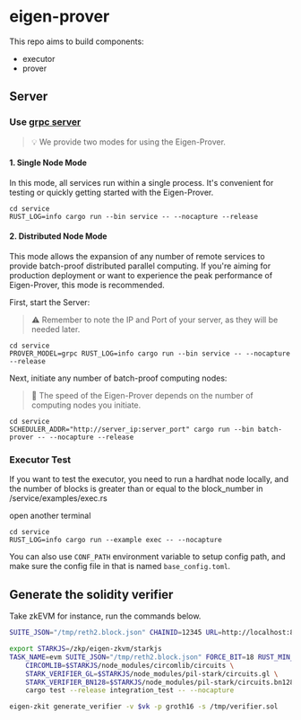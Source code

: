 # eigen-prover

This repo aims to build components:

* executor
* prover


## Server

### Use [grpc server](https://github.com/hyperium/tonic/blob/master/examples/helloworld-tutorial.md)

> 💡 We provide two modes for using the Eigen-Prover.

#### 1. Single Node Mode

In this mode, all services run within a single process.
It's convenient for testing or quickly getting started with the Eigen-Prover.
```
cd service
RUST_LOG=info cargo run --bin service -- --nocapture --release
```

#### 2. Distributed Node Mode

This mode allows the expansion of any number of remote services to provide batch-proof distributed parallel computing.
If you're aiming for production deployment or want to experience the peak performance of Eigen-Prover, this mode is recommended.

First, start the Server:
> ⚠️ Remember to note the IP and Port of your server, as they will be needed later.
```shell
cd service
PROVER_MODEL=grpc RUST_LOG=info cargo run --bin service -- --nocapture --release
```

Next, initiate any number of batch-proof computing nodes:
> 🚀 The speed of the Eigen-Prover depends on the number of computing nodes you initiate.
```shell
cd service
SCHEDULER_ADDR="http://server_ip:server_port" cargo run --bin batch-prover -- --nocapture --release
```

### Executor Test

If you want to test the executor, you need to run a hardhat node locally, and the number of blocks is greater than or equal to the block_number in /service/examples/exec.rs

open another terminal
```
cd service
RUST_LOG=info cargo run --example exec -- --nocapture
```

You can also use `CONF_PATH` environment variable to setup config path, and make sure the config file in that is named `base_config.toml`.


## Generate the solidity verifier

Take zkEVM for instance, run the commands below. 

```bash
SUITE_JSON="/tmp/reth2.block.json" CHAINID=12345 URL=http://localhost:8546 NO=1 TASK=evm BASEDIR="prover/data/proof" RUST_LOG=debug cargo run --example batch_process -- --nocapture

export STARKJS=/zkp/eigen-zkvm/starkjs
TASK_NAME=evm SUITE_JSON="/tmp/reth2.block.json" FORCE_BIT=18 RUST_MIN_STACK=2073741821 RUST_LOG=debug \
    CIRCOMLIB=$STARKJS/node_modules/circomlib/circuits \
    STARK_VERIFIER_GL=$STARKJS/node_modules/pil-stark/circuits.gl \
    STARK_VERIFIER_BN128=$STARKJS/node_modules/pil-stark/circuits.bn128 \
    cargo test --release integration_test -- --nocapture

eigen-zkit generate_verifier -v $vk -p groth16 -s /tmp/verifier.sol
```
